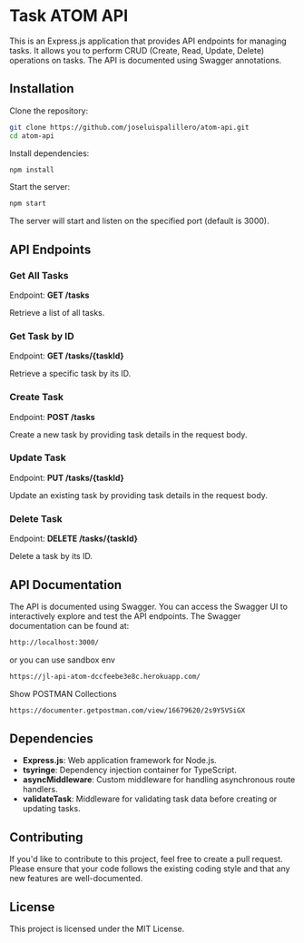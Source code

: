 # Task ATOM API
This is an Express.js application that provides API endpoints for managing tasks. It allows you to perform CRUD (Create, Read, Update, Delete) operations on tasks. The API is documented using Swagger annotations.

## Installation
Clone the repository:

```bash
git clone https://github.com/joseluispalillero/atom-api.git
cd atom-api
```
Install dependencies:

```bash Copy code
npm install
```
Start the server:

``` bash Copy code
npm start
```
The server will start and listen on the specified port (default is 3000).

## API Endpoints
### Get All Tasks
Endpoint: **GET /tasks**

Retrieve a list of all tasks.

### Get Task by ID
Endpoint: **GET /tasks/{taskId}**

Retrieve a specific task by its ID.

### Create Task
Endpoint: **POST /tasks**

Create a new task by providing task details in the request body.

### Update Task
Endpoint: **PUT /tasks/{taskId}**

Update an existing task by providing task details in the request body.

### Delete Task
Endpoint: **DELETE /tasks/{taskId}**

Delete a task by its ID.

## API Documentation
The API is documented using Swagger. You can access the Swagger UI to interactively explore and test the API endpoints. The Swagger documentation can be found at:

```bash
http://localhost:3000/
```

or you can use sandbox env

```bash
https://jl-api-atom-dccfeebe3e8c.herokuapp.com/
```

Show POSTMAN Collections
```bash
https://documenter.getpostman.com/view/16679620/2s9Y5VSiGX
```
## Dependencies
- **Express.js**: Web application framework for Node.js.
- **tsyringe**: Dependency injection container for TypeScript.
- **asyncMiddleware**: Custom middleware for handling asynchronous route handlers.
- **validateTask**: Middleware for validating task data before creating or updating tasks.

## Contributing
If you'd like to contribute to this project, feel free to create a pull request. Please ensure that your code follows the existing coding style and that any new features are well-documented.

## License
This project is licensed under the MIT License.